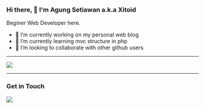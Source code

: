 <!--
**xitoid/xitoid** is a ✨ _special_ ✨ repository because its `README.md` (this file) appears on your GitHub profile.
-->
### Hi there, 👋 I'm Agung Setiawan a.k.a Xitoid
Beginer Web Developer here. 
- 🔭 I’m currently working on my personal web blog<br/>
- 🌱 I’m currently learning mvc structure in php<br/>
- 👯 I’m looking to collaborate with other github users<br/>
<!-- - 🤔 I’m looking for help with ...
- 💬 Ask me about ...
- 📫 How to reach me: ...
- 😄 Pronouns: ...
- ⚡ Fun fact: ... -->

<hr>
<img src="https://github-readme-stats.vercel.app/api/?username=xitoid&show_icons=true&hide_border=true&hide_title=true">
<hr>

### Get in Touch
<a href="https://xitoid.com" target="blank"><img src="https://img.shields.io/badge/Website-https://xitoid.com-blue?" /></a>

